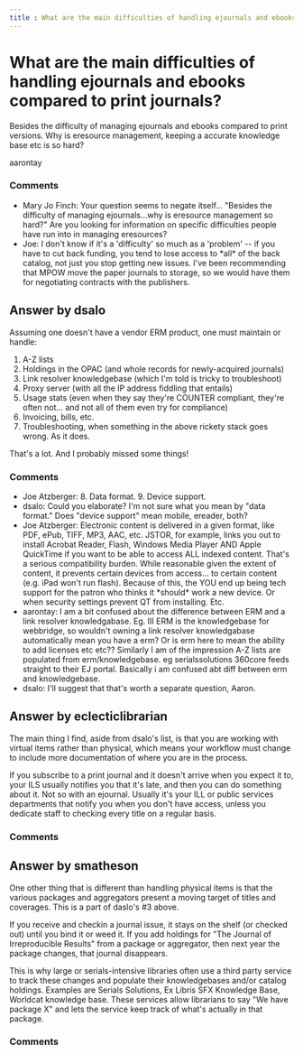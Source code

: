 ```yaml
---
title : What are the main difficulties of handling ejournals and ebooks compared to print journals?
---
```

What are the main difficulties of handling ejournals and ebooks compared to print journals?
=====================
Besides the difficulty of managing ejournals and ebooks compared to
print versions. Why is eresource management, keeping a accurate
knowledge base etc is so hard?

aarontay

### Comments ###
* Mary Jo Finch: Your question seems to negate itself... "Besides the difficulty of
managing ejournals...why is eresource management so hard?" Are you
looking for information on specific difficulties people have run into in
managing eresources?
* Joe: I don't know if it's a 'difficulty' so much as a 'problem' -- if you
have to cut back funding, you tend to lose access to \*all\* of the back
catalog, not just you stop getting new issues. I've been recommending
that MPOW move the paper journals to storage, so we would have them for
negotiating contracts with the publishers.


Answer by dsalo
----------------
Assuming one doesn't have a vendor ERM product, one must maintain or
handle:

1.  A-Z lists
2.  Holdings in the OPAC (and whole records for newly-acquired journals)
3.  Link resolver knowledgebase (which I'm told is tricky to
    troubleshoot)
4.  Proxy server (with all the IP address fiddling that entails)
5.  Usage stats (even when they say they're COUNTER compliant, they're
    often not... and not all of them even try for compliance)
6.  Invoicing, bills, etc.
7.  Troubleshooting, when something in the above rickety stack goes
    wrong. As it does.

That's a lot. And I probably missed some things!

### Comments ###
* Joe Atzberger: 8. Data format. 9. Device support.
* dsalo: Could you elaborate? I'm not sure what you mean by "data format." Does
"device support" mean mobile, ereader, both?
* Joe Atzberger: Electronic content is delivered in a given format, like PDF, ePub, TIFF,
MP3, AAC, etc. JSTOR, for example, links you out to install Acrobat
Reader, Flash, Windows Media Player AND Apple QuickTime if you want to
be able to access ALL indexed content. That's a serious compatibility
burden. While reasonable given the extent of content, it prevents
certain devices from access... to certain content (e.g. iPad won't run
flash). Because of this, the YOU end up being tech support for the
patron who thinks it \*should\* work a new device. Or when security
settings prevent QT from installing. Etc.
* aarontay: I am a bit confused about the difference between ERM and a link resolver
knowledgabase. Eg. III ERM is the knowledgebase for webbridge, so
wouldn't owning a link resolver knowledgabase automatically mean you
have a erm? Or is erm here to mean the ability to add licenses etc etc??
Similarly I am of the impression A-Z lists are populated from
erm/knowledgebase. eg serialssolutions 360core feeds straight to their
EJ portal. Basically i am confused abt diff between erm and
knowledgebase.
* dsalo: I'll suggest that that's worth a separate question, Aaron.

Answer by eclecticlibrarian
----------------
The main thing I find, aside from dsalo's list, is that you are working
with virtual items rather than physical, which means your workflow must
change to include more documentation of where you are in the process.

If you subscribe to a print journal and it doesn't arrive when you
expect it to, your ILS usually notifies you that it's late, and then you
can do something about it. Not so with an ejournal. Usually it's your
ILL or public services departments that notify you when you don't have
access, unless you dedicate staff to checking every title on a regular
basis.

### Comments ###

Answer by smatheson
----------------
One other thing that is different than handling physical items is that
the various packages and aggregators present a moving target of titles
and coverages. This is a part of daslo's \#3 above.

If you receive and checkin a journal issue, it stays on the shelf (or
checked out) until you bind it or weed it. If you add holdings for "The
Journal of Irreproducible Results" from a package or aggregator, then
next year the package changes, that journal disappears.

This is why large or serials-intensive libraries often use a third party
service to track these changes and populate their knowledgebases and/or
catalog holdings. Examples are Serials Solutions, Ex Libris SFX
Knowledge Base, Worldcat knowledge base. These services allow librarians
to say "We have package X" and lets the service keep track of what's
actually in that package.

### Comments ###


